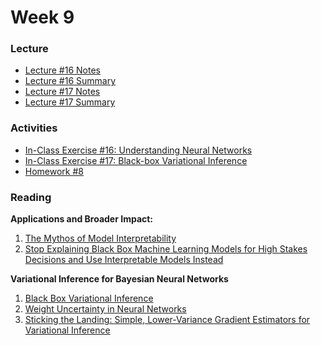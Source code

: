 # Week 9

### Lecture
- [Lecture #16 Notes](./Lectures/lecture_16_notes.ipynb)
- [Lecture #16 Summary](./Lectures/lecture_16_summary.ipynb)
- [Lecture #17 Notes](./Lectures/lecture_17_notes.ipynb)
- [Lecture #17 Summary](./Lectures/lecture_17_summary.ipynb)

### Activities
- [In-Class Exercise #16: Understanding Neural Networks](https://deepnote.com/project/AM207Fall202116-neural-networks-fwrqD8L9QjKEd_yMCkXk0w)
- [In-Class Exercise #17: Black-box Variational Inference](https://deepnote.com/project/AM207Fall202117-bbvi-aRlMVKWST1yRXmtDjgCZbw)
- [Homework #8](./HW/AM207_HW8.ipynb)

### Reading
<p><strong>Applications and Broader Impact:</strong></p>
<div class="page" title="Page 1">
    <div class="section">
        <div class="layoutArea">
            <ol>
                <li><a class="inline_disabled" href="https://arxiv.org/pdf/1606.03490.pdf" target="_blank" rel="noopener"><span>The Mythos of Model Interpretability</span></a></li>
                <li><a class="inline_disabled" href="https://arxiv.org/pdf/1811.10154.pdf" target="_blank" rel="noopener"><span>Stop Explaining Black Box Machine Learning Models for High Stakes Decisions and Use Interpretable Models Instead</span></a></li>
            </ol>
        </div>
    </div>
</div>
<p><strong>Variational Inference for Bayesian Neural Networks</strong></p>
<ol>
    <li><a href="https://arxiv.org/abs/1401.0118">Black Box Variational Inference</a></li>
    <li><a href="https://arxiv.org/abs/1505.05424">Weight Uncertainty in Neural Networks</a></li>
    <li><a href="https://arxiv.org/abs/1703.09194">Sticking the Landing: Simple, Lower-Variance Gradient Estimators for Variational Inference</a></li>
</ol>
